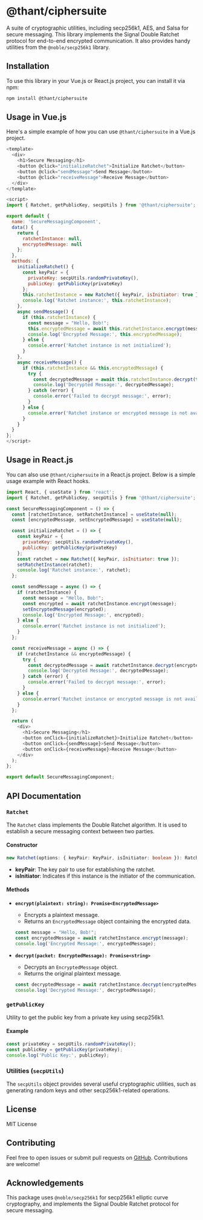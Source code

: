 # @thant/ciphersuite

A suite of cryptographic utilities, including secp256k1, AES, and Salsa for secure messaging. This library implements the Signal Double Ratchet protocol for end-to-end encrypted communication. It also provides handy utilities from the `@noble/secp256k1` library.

## Installation

To use this library in your Vue.js or React.js project, you can install it via npm:

```bash
npm install @thant/ciphersuite
```

## Usage in Vue.js

Here's a simple example of how you can use `@thant/ciphersuite` in a Vue.js project.

```javascript
<template>
  <div>
    <h1>Secure Messaging</h1>
    <button @click="initializeRatchet">Initialize Ratchet</button>
    <button @click="sendMessage">Send Message</button>
    <button @click="receiveMessage">Receive Message</button>
  </div>
</template>

<script>
import { Ratchet, getPublicKey, secpUtils } from '@thant/ciphersuite';

export default {
  name: 'SecureMessagingComponent',
  data() {
    return {
      ratchetInstance: null,
      encryptedMessage: null
    };
  },
  methods: {
    initializeRatchet() {
      const keyPair = {
        privateKey: secpUtils.randomPrivateKey(),
        publicKey: getPublicKey(privateKey)
      };
      this.ratchetInstance = new Ratchet({ keyPair, isInitiator: true });
      console.log('Ratchet instance:', this.ratchetInstance);
    },
    async sendMessage() {
      if (this.ratchetInstance) {
        const message = "Hello, Bob!";
        this.encryptedMessage = await this.ratchetInstance.encrypt(message);
        console.log('Encrypted Message:', this.encryptedMessage);
      } else {
        console.error('Ratchet instance is not initialized');
      }
    },
    async receiveMessage() {
      if (this.ratchetInstance && this.encryptedMessage) {
        try {
          const decryptedMessage = await this.ratchetInstance.decrypt(this.encryptedMessage);
          console.log('Decrypted Message:', decryptedMessage);
        } catch (error) {
          console.error('Failed to decrypt message:', error);
        }
      } else {
        console.error('Ratchet instance or encrypted message is not available');
      }
    }
  }
};
</script>
```

## Usage in React.js

You can also use `@thant/ciphersuite` in a React.js project. Below is a simple usage example with React hooks.

```javascript
import React, { useState } from 'react';
import { Ratchet, getPublicKey, secpUtils } from '@thant/ciphersuite';

const SecureMessagingComponent = () => {
  const [ratchetInstance, setRatchetInstance] = useState(null);
  const [encryptedMessage, setEncryptedMessage] = useState(null);

  const initializeRatchet = () => {
    const keyPair = {
      privateKey: secpUtils.randomPrivateKey(),
      publicKey: getPublicKey(privateKey)
    };
    const ratchet = new Ratchet({ keyPair, isInitiator: true });
    setRatchetInstance(ratchet);
    console.log('Ratchet instance:', ratchet);
  };

  const sendMessage = async () => {
    if (ratchetInstance) {
      const message = "Hello, Bob!";
      const encrypted = await ratchetInstance.encrypt(message);
      setEncryptedMessage(encrypted);
      console.log('Encrypted Message:', encrypted);
    } else {
      console.error('Ratchet instance is not initialized');
    }
  };

  const receiveMessage = async () => {
    if (ratchetInstance && encryptedMessage) {
      try {
        const decryptedMessage = await ratchetInstance.decrypt(encryptedMessage);
        console.log('Decrypted Message:', decryptedMessage);
      } catch (error) {
        console.error('Failed to decrypt message:', error);
      }
    } else {
      console.error('Ratchet instance or encrypted message is not available');
    }
  };

  return (
    <div>
      <h1>Secure Messaging</h1>
      <button onClick={initializeRatchet}>Initialize Ratchet</button>
      <button onClick={sendMessage}>Send Message</button>
      <button onClick={receiveMessage}>Receive Message</button>
    </div>
  );
};

export default SecureMessagingComponent;
```

## API Documentation

### `Ratchet`
The `Ratchet` class implements the Double Ratchet algorithm. It is used to establish a secure messaging context between two parties.

#### Constructor
```typescript
new Ratchet(options: { keyPair: KeyPair, isInitiator: boolean }): Ratchet
```
- **keyPair**: The key pair to use for establishing the ratchet.
- **isInitiator**: Indicates if this instance is the initiator of the communication.

#### Methods

- **`encrypt(plaintext: string): Promise<EncryptedMessage>`**
  - Encrypts a plaintext message.
  - Returns an `EncryptedMessage` object containing the encrypted data.

  ```javascript
  const message = "Hello, Bob!";
  const encryptedMessage = await ratchetInstance.encrypt(message);
  console.log('Encrypted Message:', encryptedMessage);
  ```

- **`decrypt(packet: EncryptedMessage): Promise<string>`**
  - Decrypts an `EncryptedMessage` object.
  - Returns the original plaintext message.

  ```javascript
  const decryptedMessage = await ratchetInstance.decrypt(encryptedMessage);
  console.log('Decrypted Message:', decryptedMessage);
  ```

### `getPublicKey`
Utility to get the public key from a private key using secp256k1.

#### Example
```javascript
const privateKey = secpUtils.randomPrivateKey();
const publicKey = getPublicKey(privateKey);
console.log('Public Key:', publicKey);
```

### Utilities (`secpUtils`)
The `secpUtils` object provides several useful cryptographic utilities, such as generating random keys and other secp256k1-related operations.

## License

MIT License

## Contributing

Feel free to open issues or submit pull requests on [GitHub](https://github.com/yourusername/your-repository). Contributions are welcome!

## Acknowledgements

This package uses `@noble/secp256k1` for secp256k1 elliptic curve cryptography, and implements the Signal Double Ratchet protocol for secure messaging.

